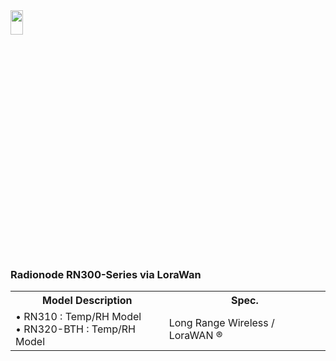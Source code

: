 
<img src="https://github.com/user-attachments/assets/771264bf-60dc-46db-bd62-2f0d790b0e11" width="20%" height="10%">
<body>

<h3> Radionode RN300-Series via LoraWan</h3>
<table>
    <tr>
        <th>Model Description</th>
        <th>Spec.</th>
    </tr>
    <tr>
        <td>
            • RN310 : Temp/RH Model <br>
            • RN320-BTH : Temp/RH Model <br>
        </td>
        <td>Long Range Wireless / LoraWAN ® </td>
    </tr>
</table>

